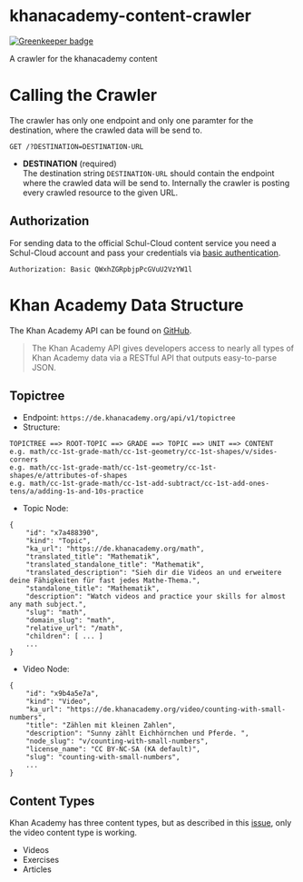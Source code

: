 # khanacademy-content-crawler

[![Greenkeeper badge](https://badges.greenkeeper.io/schul-cloud/khanacademy-content-crawler.svg)](https://greenkeeper.io/)

A crawler for the khanacademy content

# Calling the Crawler
The crawler has only one endpoint and only one paramter for the destination, where the crawled data will be send to.

```
GET /?DESTINATION=DESTINATION-URL
```

- **DESTINATION** (required)    
The destination string `DESTINATION-URL` should contain the endpoint where the crawled data will be send to. Internally the crawler is posting every crawled resource to the given URL.

## Authorization
For sending data to the official Schul-Cloud content service you need a Schul-Cloud account and pass your credentials via [basic authentication](https://en.wikipedia.org/wiki/Basic_access_authentication).

```
Authorization: Basic QWxhZGRpbjpPcGVuU2VzYW1l
```

# Khan Academy Data Structure
The Khan Academy API can be found on [GitHub](https://github.com/Khan/khan-api/wiki/Khan-Academy-API).

> The Khan Academy API gives developers access to nearly all types of Khan Academy data via a RESTful API that outputs easy-to-parse JSON. 

## Topictree
* Endpoint: `https://de.khanacademy.org/api/v1/topictree`
* Structure:
```
TOPICTREE ==> ROOT-TOPIC ==> GRADE ==> TOPIC ==> UNIT ==> CONTENT
e.g. math/cc-1st-grade-math/cc-1st-geometry/cc-1st-shapes/v/sides-corners
e.g. math/cc-1st-grade-math/cc-1st-geometry/cc-1st-shapes/e/attributes-of-shapes
e.g. math/cc-1st-grade-math/cc-1st-add-subtract/cc-1st-add-ones-tens/a/adding-1s-and-10s-practice
```

* Topic Node:
```
{
    "id": "x7a488390",
    "kind": "Topic",
    "ka_url": "https://de.khanacademy.org/math",
    "translated_title": "Mathematik",
    "translated_standalone_title": "Mathematik",
    "translated_description": "Sieh dir die Videos an und erweitere deine Fähigkeiten für fast jedes Mathe-Thema.",
    "standalone_title": "Mathematik",
    "description": "Watch videos and practice your skills for almost any math subject.",
    "slug": "math",
    "domain_slug": "math",
    "relative_url": "/math",
    "children": [ ... ]
    ...
}
```

* Video Node:
```
{
    "id": "x9b4a5e7a",
    "kind": "Video",
    "ka_url": "https://de.khanacademy.org/video/counting-with-small-numbers",
    "title": "Zählen mit kleinen Zahlen",
    "description": "Sunny zählt Eichhörnchen und Pferde. ",
    "node_slug": "v/counting-with-small-numbers",
    "license_name": "CC BY-NC-SA (KA default)",
    "slug": "counting-with-small-numbers",
    ...
}
```

## Content Types
Khan Academy has three content types, but as described in this [issue](https://github.com/Khan/khan-api/issues/121), only the video content type is working.

* Videos
* Exercises
* Articles
 